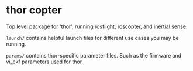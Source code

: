 # thor copter

Top level package for 'thor', running [rosflight](https://github.com/rosflight/rosflight), [roscopter](https://github.com/byu-magicc/roscopter), and [inertial sense](https://github.com/inertialsense/inertial_sense_ros).

`launch/` contains helpful launch files for different use cases you may be running.

`params/` contains thor-specific parameter files. Such as the firmware and vi_ekf parameters used for thor.